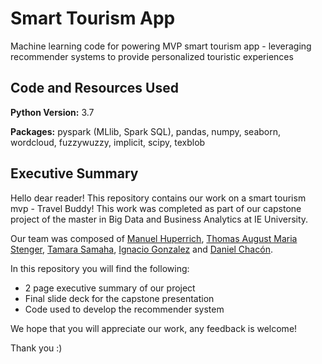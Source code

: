 # Smart Tourism App
Machine learning code for powering MVP smart tourism app - leveraging recommender systems to provide personalized touristic experiences

## Code and Resources Used
**Python Version:** 3.7

**Packages:** pyspark (MLlib, Spark SQL), pandas, numpy, seaborn, wordcloud, fuzzywuzzy, implicit, scipy, texblob

## Executive Summary 

Hello dear reader! This repository contains our work on a smart tourism mvp - Travel Buddy! This work was completed as part of our capstone project of the master in Big Data and Business Analytics at IE University.

Our team was composed of [Manuel Huperrich](https://github.com/Hupperich-Manuel), [Thomas August Maria Stenger](https://github.com/ThomasStenger), [Tamara Samaha](https://www.linkedin.com/in/tamarasamaha/), [Ignacio Gonzalez](https://www.linkedin.com/in/ignacio-gonzalez-granero/) and [Daniel Chacón](https://www.linkedin.com/in/daniel-chac%C3%B3n-3083b6199/). 

In this repository you will find the following: 

- 2 page executive summary of our project
- Final slide deck for the capstone presentation
- Code used to develop the recommender system 

We hope that you will appreciate our work, any feedback is welcome!

Thank you :)

